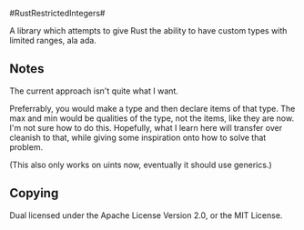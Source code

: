 #RustRestrictedIntegers#

A library which attempts to give Rust the ability to have custom types with
limited ranges, ala ada.

## Notes ##
The current approach isn't quite what I want.

Preferrably, you would make a type and then declare items of that type. The max and min
would be qualities of the type, not the items, like they are now. I'm not sure how to do
this. Hopefully, what I learn here will transfer over cleanish to that, while giving
some inspiration onto how to solve that problem.

(This also only works on uints now, eventually it should use generics.)

## Copying ##

Dual licensed under the Apache License Version 2.0, or the MIT License.
